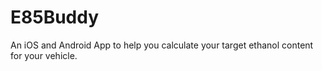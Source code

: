 # E85Buddy
An iOS and Android App to help you calculate your target ethanol content for your vehicle.

